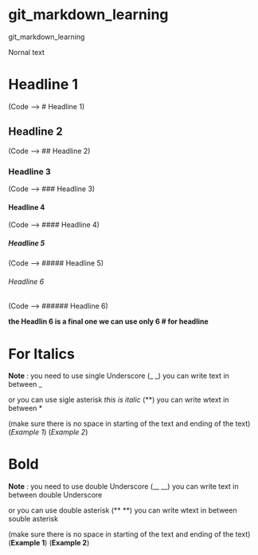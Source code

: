 # git_markdown_learning
git_markdown_learning


Nornal text

# Headline 1
(Code -->  # Headline 1)
## Headline 2
(Code -->  ## Headline 2)
### Headline 3
(Code -->  ### Headline 3)
#### Headline 4
(Code -->  #### Headline 4)
##### Headline 5
(Code -->  ##### Headline 5)
###### Headline 6
(Code -->  ###### Headline 6)

**the Headlin 6 is a final one we can use only 6 # for headline**

# For Italics 
**Note** : you need to use single Underscore (_ _) you can write text in between _ 

or you can use sigle asterisk *this is italic* (**) you can write wtext in between *  

(make sure there is no space in starting of the text and ending of the text)
(_Example 1_) (*Example 2*)

# Bold
**Note** : you need to use double Underscore (__ __) you can write text in between double Underscore

or you can use double asterisk (** **) you can write wtext in between souble asterisk  

(make sure there is no space in starting of the text and ending of the text)
(__Example 1__) (**Example 2**)